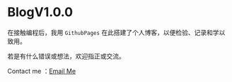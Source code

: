 # BlogV1.0.0

在接触编程后，我用 `GithubPages` 在此搭建了个人博客，以便检验、记录和学以致用。

若是有什么错误或想法，欢迎指正或交流。

Contact me ：[Email Me](http://mail.qq.com/cgi-bin/qm_share?t=qm_mailme&email=zqqhoKm5pq2moI6oobajr6ei4K2how)
